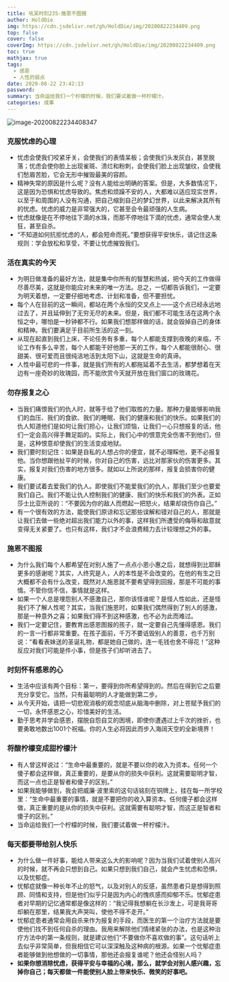 ```yaml
---
title: 吼呆时刻235-施恩不图报
author: HoldDie
img: https://cdn.jsdelivr.net/gh/HoldDie/img/20200822234409.png
top: false
cover: false
coverImg: https://cdn.jsdelivr.net/gh/HoldDie/img/20200822234409.png
toc: true
mathjax: true
tags:
  - 感恩
  - 人性的弱点
date: 2020-08-22 23:42:13
password:
summary: 当命运给我们一个柠檬的时候，我们要试着做一杯柠檬汁。
categories: 成事
---
```


![image-20200822234408347](https://cdn.jsdelivr.net/gh/HoldDie/img/20200822234409.png)

### 克服忧虑的心理

- 忧虑会使我们咬紧牙关，会使我们的表情呆板；会使我们头发灰白，甚至脱落；忧虑会使你脸上出现雀斑、溃烂和粉刺，会使我们脸上出现皱纹，会使我们愁眉苦脸，它会无形中摧毁最美的容颜。
- 精神失常的原因是什么呢？没有人能给出明确的答案。但是，大多数情况下，这是因为恐惧和忧虑导致的。焦虑和烦躁不安的人，大都难以适应现实世界，以至于和周围的人没有沟通，把自己缩到自己的梦幻世界，以此来解决其所有的忧虑。忧虑的威力是非常强大的，它甚至会令最顽强的人生病。
- 忧虑就像是在不停地往下滴的水珠，而那不停地往下滴的忧虑，通常会使人发狂，甚至自杀。
- “不知道如何抗拒忧虑的人，都会短命而死。”要想获得平安快乐，请记住这条规则：学会放松和享受，不要让忧虑摧毁我们。

### 活在真实的今天

- 为明日做准备的最好方法，就是集中你所有的智慧和热诚，把今天的工作做得尽善尽美，这就是你能应对未来的唯一方法。总之，一切都告诉我们，一定要为明天着想，一定要仔细地考虑、计划和准备，但不要担忧。
- 每个人在目前的这一瞬间，都站在两个永恒的交叉点上——这个点已经永远地过去了，并且延伸到了无穷无尽的未来。但是，我们都不可能生活在这两个永恒之中，哪怕是一秒钟都不行。如果我们想那样做的话，就会毁掉自己的身体和精神。我们要满足于目前所生活的这一刻。
- 从现在起直到我们上床，不论任务有多重，每个人都能支撑到夜晚的来临，不论工作有多么辛苦，每个人都能干好他那一天的工作，每个人都能很耐心、很甜美、很可爱而且很纯洁地活到太阳下山，这就是生命的真谛。
- 人性中最可悲的一件事，就是我们所有的人都拖延着不去生活，都梦想着在天边有一座奇妙的玫瑰园，而不能欣赏今天就开放在我们窗口的玫瑰花。

### 勿存报复之心

- 当我们痛恨我们的仇人时，就等于给了他们取胜的力量。那种力量能够影响我们的血压、我们的食欲、我们的睡眠、我们的健康和我们的快乐。如果我们的仇人知道他们是如何让我们担心，让我们烦恼，让我们一心只想报复的话，他们一定会高兴得手舞足蹈的。实际上，我们心中的恨意完全伤害不到他们，但是，这种恨意却使我们的生活变成地狱。
- 我们要时刻记住：如果是自私的人想占你的便宜，就不必理睬他，更不必报复他。当你想跟他扯平的时候，你对自己的伤害，远比对那家伙的伤害更多。其实，报复对我们伤害的地方很多。就如以上所说的那样，报复会损害你的健康。
- 我们要试着去爱我们的仇人。即使我们不能爱我们的仇人，那我们至少也要爱我们自己。我们不能让仇人控制我们的健康、我们的快乐和我们的外表。正如莎士比亚所说的：“不要因为你的敌人而燃起一把怒火，结果却烧伤你自己。”
- 有一个很有效的方法，能使我们原谅和忘记那些误解和错对自己的人，那就是让我们去做一些绝对超出我们能力以外的事，这样我们所遭受的侮辱和敌意就变得无关紧要了。也只有这样，我们才不会浪费精力去计较理想之外的事。

### 施恩不图报

- 为什么我们每个人都希望在对别人施了一点点小恩小惠之后，就想得到比耶稣更多的感谢呢？其实，人终究是人，人的本性是不会改变的。在他的有生之日大概都不会有什么改变，既然对人施恩就不要希望得到回报，那是不可能的事情。不管你信不信，事情就是这样。
- 如果一个人总是埋怨别人不感激自己，那你该怪谁呢？是怪人性如此，还是怪我们不了解人性呢？其实，当我们施恩时，如果我们偶然得到了别人的感激，那是一种意外之喜；如果我们得不到这种感激，也不必为此而难过。
- 我们一定要记住，要教育出感恩图报的孩子，就一定要自己先懂得感恩。我们的一言一行都非常重要。在孩子面前，千万不要诋毁别人的善意，也千万别说：“看看表妹送的圣诞礼物，都是她自己做的，连一毛钱也舍不得花！”这种反应对我们可能是件小事，但是孩子们却听进去了。

### 时刻怀有感恩的心

- 生活中应该有两个目标：第一，要得到你所希望得到的。然后在得到它之后要充分享受它。当然，只有最聪明的人才能做到第二步。
- 从今天开始，请把一切悲观消极的观念彻底从脑海中删除，对上苍赋予我们的一切，永怀感恩之心，珍惜美好的生活。
- 勤于思考并学会感恩，摆脱自怨自艾的困境，即使你遭遇过上千次的挫折，也要勇敢地数出1001个祝福。你的人生必将因此而步入海阔天空的全新境界！

### **将酸柠檬变成甜柠檬汁**

- 有人曾这样说过：“生命中最重要的，就是不要以你的收入为资本。任何一个傻子都会这样做，真正重要的，是要从你的损失中获利。这就需要聪明才智，而这一点也正是智者和傻子的区别。”
- 如果我能够做到，我会把威廉·波里索的这句话铭刻在铜牌上，挂在每一所学校里：“生命中最重要的事情，就是不要把你的收入算资本。任何傻子都会这样做，真正重要的是从你的损失中获利。这就需要有聪明才智，而这正是智者和傻子的区别。”
- 当命运给我们一个柠檬的时候，我们要试着做一杯柠檬汁。

### 每天都要带给别人快乐

- 为什么做一件好事，能给人带来这么大的影响呢？因为当我们试着使别人高兴的时候，就不再会只想到自己。如果只想到我们自己，就会产生忧虑和恐惧，以及忧郁症。
- 忧郁症就像一种长年不止的怒气，以及对别人的反感，虽然患者只是想得到照顾、同情和支持，但是他们似乎只是因为内心的愧疚感而抑郁不乐。忧郁症患者对早期的记忆通常都是像这样的：“我记得我想躺在长沙发上，可是我哥哥却躺在那里，结果我大声哭叫，使他不得不走开。”
- 忧郁症患者通常会用自杀来作为报复的手段，而医生的第一个治疗方法就是要使他们找不到任何自杀的理由。我用来解除他们情绪紧张的办法，也是这种治疗方法中的第一条规则，就是建议他们“不要做你不喜欢做的事”。这句话听上去似乎非常简单，但我相信它可以深深触及这种病的根源。如果一个忧郁症患者能够做到他想做的一切事情，那他还会报复谁呢？他还会怪别人吗？
- **如果你想消除忧虑，获得平安与幸福的心境，那么，就学会对别人感兴趣，忘掉你自己；每天都做一件能使别人脸上带来快乐、微笑的好事吧。**